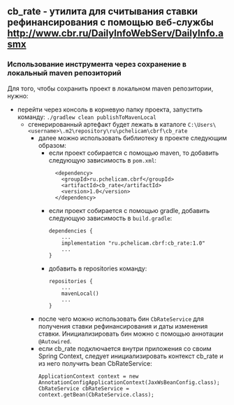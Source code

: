 ## cb_rate - утилита для считывания ставки рефинансирования с помощью веб-службы http://www.cbr.ru/DailyInfoWebServ/DailyInfo.asmx

### Использование инструмента через сохранение в локальный maven репозиторий

Для того, чтобы сохранить проект в локальном maven репозитории, нужно:

* перейти через консоль в корневую папку проекта, запустить команду: `./gradlew clean publishToMavenLocal`
    * сгенерированный артефакт будет лежать в каталоге `C:\Users\<username>\.m2\repository\ru\pchelicam\cbrf\cb_rate`
        * далее можно использовать библиотеку в проекте следующим образом:
            * если проект собирается с помощью maven, то добавить следующую зависимость в `pom.xml`:
              ```
                <dependency>
                  <groupId>ru.pchelicam.cbrf</groupId>
                  <artifactId>cb_rate</artifactId>
                  <version>1.0</version>
                </dependency>
                ```
            * если проект собирается с помощью gradle, добавить следующую зависимость в `build.gradle`:
              ```
              dependencies {
                  ...
                  implementation "ru.pchelicam.cbrf:cb_rate:1.0"
                  ...
              }
              ```
            * добавить в repositories команду:
              ```
              repositories {
                  ...
                  mavenLocal()
                  ...
              }
              ```
        * после чего можно использовать бин `CbRateService` для получения ставки рефинансирования и даты изменения
          ставки. Инициализировать бин можно с помощью аннотации `@Autowired`.
        * если cb_rate подключается внутри приложения со своим Spring Context, следует инициализировать контекст cb_rate и из него получить bean CbRateService:
          ```
          ApplicationContext context = new AnnotationConfigApplicationContext(JaxWsBeanConfig.class);
          CbRateService cbRateService = context.getBean(CbRateService.class);
          ```
